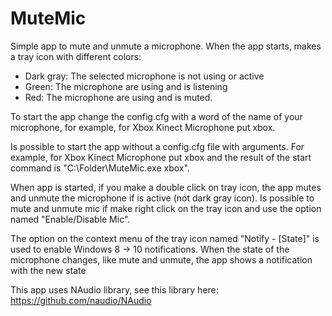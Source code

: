 # MuteMic

Simple app to mute and unmute a microphone.
When the app starts, makes a tray icon with different colors:
- Dark gray: The selected microphone is not using or active
- Green: The microphone are using and is listening
- Red: The microphone are using and is muted.

To start the app change the config.cfg with a word of the name of 
your microphone, for example, for Xbox Kinect Microphone put xbox.

Is possible to start the app without a config.cfg file with arguments.
For example, for Xbox Kinect Microphone put xbox and the 
result of the start command is "C:\Folder\MuteMic.exe xbox".

When app is started, if you make a double click on tray icon, the app
mutes and unmute the microphone if is active (not dark gray icon). Is
possible to mute and unmute mic if make right click on the tray icon
and use the option named "Enable/Disable Mic".

The option on the context menu of the tray icon named "Notify - [State]"
is used to enable Windows 8 -> 10 notifications. When the state of the 
microphone changes, like mute and unmute, the app shows a notification with the
new state

This app uses NAudio library, see this library here: https://github.com/naudio/NAudio
